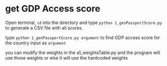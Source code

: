 # get GDP Access score

 Open terminal, `cd`  into the directory and type `python 1_genPassportScore.py` to generate a CSV file with all scores.
 
 type `python 1_genPassportScore.py argument` to find GDP access score for the country input as `argument`  

 you can modify the weights in the a1_weightsTable.py and the program will use those weights or else it will use the hardcoded weights
